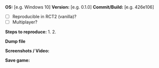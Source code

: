 <!--
  Fill in the placeholders below. Delete any headings and placeholders that you do not fill in.
-->
**OS:** [e.g. Windows 10]
**Version:** [e.g. 0.1.0]
**Commit/Build:** [e.g. 426e106]

<!-- Explanation of the issue -->



- [ ] Reproducible in RCT2 (vanilla)?
- [ ] Multiplayer?

**Steps to reproduce:**
1. 
2. 

**Dump file**
<!-- If you have a dump file: zip it before you drag & drop it here. -->

**Screenshots / Video:**
<!-- Drag & drop screenshots here. You can use https://vid.me or https://youtube.com to upload video. -->

**Save game:**
<!-- Change the file extension to .txt or package to a .zip so that it can be drag & dropped here... -->
